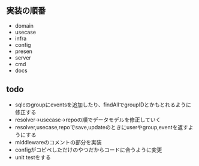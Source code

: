 ## 実装の順番

- domain
- usecase
- infra
- config
- presen
- server
- cmd
- docs

## todo

- sqlcのgroupにeventsを追加したり、findAllでgroupIDとかもとれるように修正する
- resolver->usecase->repoの順でデータモデルを修正していく
- resolver,usecase,repoでsave,updateのときにuserやgroup,eventを返すようにする
- middlewareのコメントの部分を実装
- configがコピペしただけのやつだからコードに合うように変更
- unit testをする